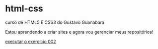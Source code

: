 # html-css
 curso de HTML5 E CSS3 do Gustavo Guanabara

 Estou aprendendo a criar sites e agora vou gerenciar meus repositórios!

 <a href="https://francisco123-code.github.io/html-css/exercÍcios/ex002/index (2).html">executar o exercício 002 </a>

